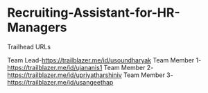 # Recruiting-Assistant-for-HR-Managers

Trailhead URLs

Team Lead-https://trailblazer.me/id/usoundharyak
Team Member 1- https://trailblazer.me/id/ujananis1
Team Member 2-https://trailblazer.me/id/upriyatharshiniv
Team Member 3-https://trailblazer.me/id/usangeethap
